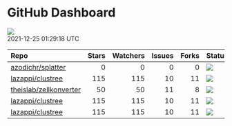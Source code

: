 GitHub Dashboard
================

![](https://github.com/lazappi/gh-dashboard/workflows/Render%20Status/badge.svg)  
2021-12-25 01:29:18 UTC

| Repo                                                                | Stars | Watchers | Issues | Forks | Status                                                                                                                                                   | Commit                                                                                                                                                             |
| :------------------------------------------------------------------ | ----: | -------: | -----: | ----: | :------------------------------------------------------------------------------------------------------------------------------------------------------- | :----------------------------------------------------------------------------------------------------------------------------------------------------------------- |
| [azodichr/splatter](https://github.com/azodichr/splatter)           |     0 |        0 |      0 |     0 | [![](https://github.com/Oshlack/splatter/workflows/R-CMD-check-bioc/badge.svg)](https://github.com/Oshlack/splatter/actions/runs/1600735537)             | <a href="https://github.com/azodichr/splatter/commit/1246a9b4f08ae4a8e1eaf773e1dd3fddd614762b" title="Added citation and link to vignette for splatPop">1246a9</a> |
| [lazappi/clustree](https://github.com/lazappi/clustree)             |   115 |      115 |     10 |    11 | [![](https://github.com/lazappi/clustree/workflows/R-CMD-check/badge.svg)](https://github.com/lazappi/clustree/actions/runs/1443262853)                  | <a href="https://github.com/lazappi/clustree/commit/58cabf6044bf77096f15d6ce5d25156681f4bcfd" title="Merge branch 'master' into develop">58cabf</a>                |
| [theislab/zellkonverter](https://github.com/theislab/zellkonverter) |    50 |       50 |     11 |     8 | [![](https://github.com/theislab/zellkonverter/workflows/R-CMD-check-bioc/badge.svg)](https://github.com/theislab/zellkonverter/actions/runs/1411918542) | <a href="https://github.com/theislab/zellkonverter/commit/40e85a1b61f19ed56590d5c6487e21d653e609d9" title="Bioconductor 3.15 devel">40e85a</a>                     |
| [lazappi/clustree](https://github.com/lazappi/clustree)             |   115 |      115 |     10 |    11 | [![](https://github.com/lazappi/clustree/workflows/pkgdown/badge.svg)](https://github.com/lazappi/clustree/actions/runs/1443262851)                      | <a href="https://github.com/lazappi/clustree/commit/58cabf6044bf77096f15d6ce5d25156681f4bcfd" title="Merge branch 'master' into develop">58cabf</a>                |
| [lazappi/clustree](https://github.com/lazappi/clustree)             |   115 |      115 |     10 |    11 | [![](https://github.com/lazappi/clustree/workflows/test-coverage/badge.svg)](https://github.com/lazappi/clustree/actions/runs/1443262845)                | <a href="https://github.com/lazappi/clustree/commit/58cabf6044bf77096f15d6ce5d25156681f4bcfd" title="Merge branch 'master' into develop">58cabf</a>                |
